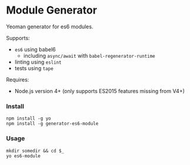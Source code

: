 # Module Generator

Yeoman generator for es6 modules.

Supports:

- `es6` using babel6
    - including `async/await` with `babel-regenerator-runtime`
- linting using `eslint`
- tests using `tape`

Requires:

- Node.js version 4+ (only supports ES2015 features missing from V4+)

### Install

```shell
npm install -g yo
npm install -g generator-es6-module
```

### Usage

```
mkdir somedir && cd $_
yo es6-module
```
